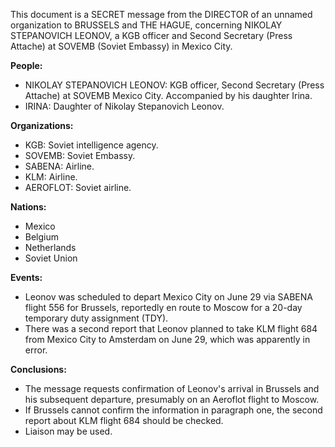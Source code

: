 This document is a SECRET message from the DIRECTOR of an unnamed organization to BRUSSELS and THE HAGUE, concerning NIKOLAY STEPANOVICH LEONOV, a KGB officer and Second Secretary (Press Attache) at SOVEMB (Soviet Embassy) in Mexico City.

**People:**

*   NIKOLAY STEPANOVICH LEONOV: KGB officer, Second Secretary (Press Attache) at SOVEMB Mexico City. Accompanied by his daughter Irina.
*   IRINA: Daughter of Nikolay Stepanovich Leonov.

**Organizations:**

*   KGB: Soviet intelligence agency.
*   SOVEMB: Soviet Embassy.
*   SABENA: Airline.
*   KLM: Airline.
*   AEROFLOT: Soviet airline.

**Nations:**

*   Mexico
*   Belgium
*   Netherlands
*   Soviet Union

**Events:**

*   Leonov was scheduled to depart Mexico City on June 29 via SABENA flight 556 for Brussels, reportedly en route to Moscow for a 20-day temporary duty assignment (TDY).
*   There was a second report that Leonov planned to take KLM flight 684 from Mexico City to Amsterdam on June 29, which was apparently in error.

**Conclusions:**

*   The message requests confirmation of Leonov's arrival in Brussels and his subsequent departure, presumably on an Aeroflot flight to Moscow.
*   If Brussels cannot confirm the information in paragraph one, the second report about KLM flight 684 should be checked.
*   Liaison may be used.